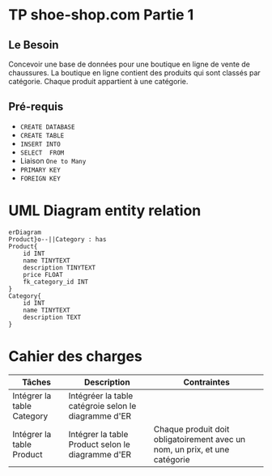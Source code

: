 # TP shoe-shop.com Partie 1
## Le Besoin
Concevoir une base de données pour une boutique en ligne de vente de chaussures.
La boutique en ligne contient des produits qui sont classés par catégorie.
Chaque produit appartient à une catégorie.
## Pré-requis
- `CREATE DATABASE`
- `CREATE TABLE`
- `INSERT INTO`
- `SELECT  FROM`
- Liaison `One to Many`
- `PRIMARY KEY`
- `FOREIGN KEY`
# UML Diagram entity relation
```mermaid
erDiagram
Product}o--||Category : has
Product{
    id INT
    name TINYTEXT
    description TINYTEXT
    price FLOAT
    fk_category_id INT
}
Category{
    id INT
    name TINYTEXT
    description TEXT
}
```
# Cahier des charges

|Tâches| Description | Contraintes |
|---|---|---|
|Intégrer la table Category|Intégréer la table catégroie selon le diagramme d'ER||
|Intégrer la table Product| Intégrer la table Product selon le diagramme d'ER | Chaque produit doit obligatoirement avec un nom, un prix, et une catégorie |